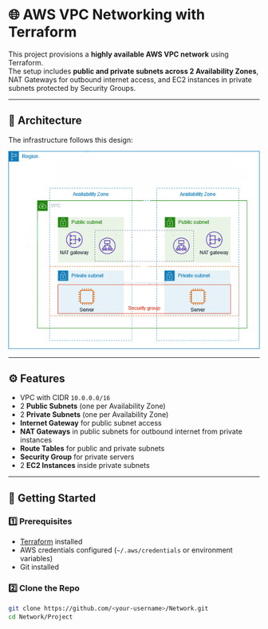 # 🌐 AWS VPC Networking with Terraform

This project provisions a **highly available AWS VPC network** using Terraform.  
The setup includes **public and private subnets across 2 Availability Zones**, NAT Gateways for outbound internet access, and EC2 instances in private subnets protected by Security Groups.  

---

## 📌 Architecture

The infrastructure follows this design:

![AWS VPC Architecture](./img.png)

---

## ⚙️ Features
- VPC with CIDR `10.0.0.0/16`
- 2 **Public Subnets** (one per Availability Zone)
- 2 **Private Subnets** (one per Availability Zone)
- **Internet Gateway** for public subnet access
- **NAT Gateways** in public subnets for outbound internet from private instances
- **Route Tables** for public and private subnets
- **Security Group** for private servers
- 2 **EC2 Instances** inside private subnets

---

## 🚀 Getting Started

### 1️⃣ Prerequisites
- [Terraform](https://developer.hashicorp.com/terraform/downloads) installed  
- AWS credentials configured (`~/.aws/credentials` or environment variables)  
- Git installed  

### 2️⃣ Clone the Repo
```bash
git clone https://github.com/<your-username>/Network.git
cd Network/Project
